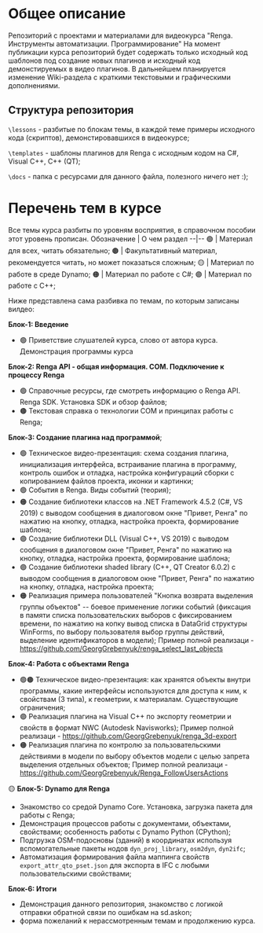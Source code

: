 # Общее описание
Репозиторий с проектами и материалами для видеокурса "Renga. Инструменты автоматизации. Программирование"
На момент публикации курса репозиторий будет содержать только исходный код шаблонов под создание новых плагинов и исходный код демонстируемых в видео плагинов. 
В дальнейшем планируется изменение Wiki-раздела с краткими текстовыми и графическими дополнениями.

## Структура репозитория
```\lessons``` - разбитые по блокам темы, в каждой теме примеры исходного кода (скриптов), демонстировавшихся в видеокурсе;

```\templates``` - шаблоны плагинов для Renga с исходным кодом на C#, Visual C++, C++ (QT);

```\docs``` - папка с ресурсами для данного файла, полезного ничего нет :);

# Перечень тем в курсе

Все темы курса разбиты по уровням восприятия, в справочном пособии этот уровень прописан. 
Обозначение | О чем раздел
--|--
🟢 | Материал для всех, читать обязательно;
🟤 | Факультативный материал, рекомендуется читать, но может показаться сложным;
🟡 | Материал по работе в среде Dynamo;
🟠 | Материал по работе с C#;
🟣 | Материал по работе с C++;

Ниже представлена сама разбивка по темам, по которым записаны вилдео:

**Блок-1: Введение**
- 🟢 Приветствие слушателей курса, слово от автора курса. Демонстрация программы курса

**Блок-2: Renga API - общая информация. COM. Подключение к процессу Renga**
- 🟢 Справочные ресурсы, где смотреть информацию о Renga API. Renga SDK. Установка SDK и обзор файлов;
- 🟤 Текстовая справка о технологии COM и принципах работы с Renga;

**Блок-3: Создание плагина над программой**;
- 🟢 Техническое видео-презентация: схема создания плагина, инициализация интерфейса, встраивание плагина в программу, контроль ошибок и отладка, настройка конфигураций сборки с копированием файлов проекта, иконки и картинки;
- 🟢 События в Renga. Виды событий (теория);
- 🟠 Создание библиотеки классов на .NET Framework 4.5.2 (C#, VS 2019) с выводом сообщения в диалоговом окне "Привет, Ренга" по нажатию на кнопку, отладка, настройка проекта, формирование шаблона;
- 🟣 Создание библиотеки DLL (Visual C++, VS 2019) с выводом сообщения в диалоговом окне "Привет, Ренга" по нажатию на кнопку, отладка, настройка проекта, формирование шаблона;
- 🟣 Создание библиотеки shaded library (C++, QT Creator 6.0.2) с выводом сообщения в диалоговом окне "Привет, Ренга" по нажатию на кнопку, отладка, настройка проекта;
- 🟠 Реализация примера пользователей "Кнопка возврата выделения группы объектов" -- боевое применение логики событий (фиксация в памяти списка пользовательских выборов с фиксированием времени, по нажатию на копку вывод списка в DataGrid структуры WinForms, по выбору пользователя выбор группы действий, выделение идентификаторов в модели); Пример полной реализаци -  https://github.com/GeorgGrebenyuk/renga_select_last_objects

**Блок-4: Работа с объектами Renga**
- 🟢🟤 Техническое видео-презентация: как хранятся объекты внутри программы, какие интерфейсы используются для доступа к ним, к свойствам (3 типа), к геометрии, к материалам. Существующие ограничения;
- 🟣 Реализация плагина на Visual C++ по экспорту геометрии и свойств в формат NWC (Autodesk Navisworks); Пример полной реализаци -   https://github.com/GeorgGrebenyuk/renga_3d-export
- 🟠 Реализация плагина по контролю за пользовательскими действиями в модели по выбору объектов модели с целью запрета выделения отдельных объектов; Пример полной реализаци -   https://github.com/GeorgGrebenyuk/Renga_FollowUsersActions

🟡 **Блок-5: Dynamo для Renga**
- Знакомство со средой Dynamo Core. Установка, загрузка пакета для работы с Renga;
- Демонстрация процессов работы с документами, объектами, свойствами; особенность работы с Dynamo Python (CPython);
- Подгрузка OSM-подосновы (зданий) в координатах используя вспомогательные пакеты нодов ```dyn_proj_library```, ```osm2dyn```, ```dyn2ifc```;
- Автоматизация формирования файла маппинга свойств ```export_attr_qto_pset.json``` для экспорта в IFC с любыми пользовательскими свойствами;

**Блок-6: Итоги**
- Демонстрация данного репозитория, знакомство с логикой отправки обратной связи по ошибкам на sd.askon;
- форма пожеланий к нерассмотренным темам и продолжению курса.

